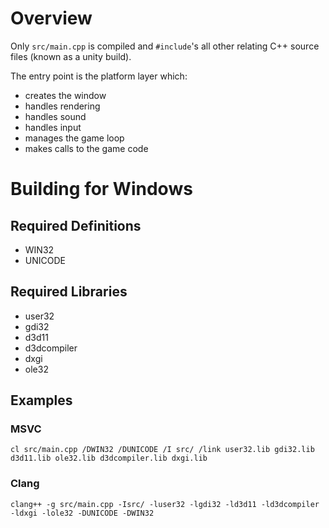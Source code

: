 # Overview

Only `src/main.cpp` is compiled and `#include`'s all other relating C++ source files (known as a unity build). 

The entry point is the platform layer which:
- creates the window 
- handles rendering 
- handles sound 
- handles input
- manages the game loop
- makes calls to the game code

# Building for Windows

## Required Definitions
- WIN32
- UNICODE

## Required Libraries
- user32
- gdi32
- d3d11
- d3dcompiler
- dxgi
- ole32

## Examples

### MSVC
```
cl src/main.cpp /DWIN32 /DUNICODE /I src/ /link user32.lib gdi32.lib d3d11.lib ole32.lib d3dcompiler.lib dxgi.lib
```

### Clang
```
clang++ -g src/main.cpp -Isrc/ -luser32 -lgdi32 -ld3d11 -ld3dcompiler -ldxgi -lole32 -DUNICODE -DWIN32
```